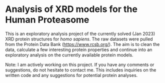 # Analysis of XRD models for the Human Proteasome

This is an exploratory analysis project of the currently solved (Jan 2023) XRD protein structures for <i>homo sapiens</i>. 
The raw datasets were pulled from the Protein Data Bank (https://www.rcsb.org/). The aim is to clean 
the data, calculate a few interesting protein properties and continue into an exploratory analysis on the currently 
available protein models.


Note: I am actively working on this project. If you have any comments or suggestions, do not hesitate to contact 
me. This includes inquiries on the written code and any suggestions for potential protein analyses.

